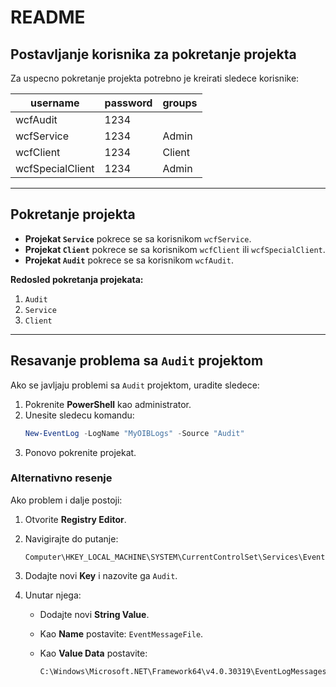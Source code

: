 # README

## Postavljanje korisnika za pokretanje projekta

Za uspecno pokretanje projekta potrebno je kreirati sledece korisnike:

| **username**     | **password** | **groups** |
| ---------------- | ------------ | ---------- |
| wcfAudit         | 1234         |            |
| wcfService       | 1234         | Admin      |
| wcfClient        | 1234         | Client     |
| wcfSpecialClient | 1234         | Admin      |

---

## Pokretanje projekta

- **Projekat `Service`** pokrece se sa korisnikom `wcfService`.
- **Projekat `Client`** pokrece se sa korisnikom `wcfClient` ili `wcfSpecialClient`.
- **Projekat `Audit`** pokrece se sa korisnikom `wcfAudit`.

**Redosled pokretanja projekata:**

1. `Audit`
2. `Service`
3. `Client`

---

## Resavanje problema sa `Audit` projektom

Ako se javljaju problemi sa `Audit` projektom, uradite sledece:

1. Pokrenite **PowerShell** kao administrator.
2. Unesite sledecu komandu:
   ```powershell
   New-EventLog -LogName "MyOIBLogs" -Source "Audit"
   ```
3. Ponovo pokrenite projekat.

### Alternativno resenje

Ako problem i dalje postoji:

1. Otvorite **Registry Editor**.
2. Navigirajte do putanje:
   ```
   Computer\HKEY_LOCAL_MACHINE\SYSTEM\CurrentControlSet\Services\EventLog\MyOIBLogs
   ```
3. Dodajte novi **Key** i nazovite ga `Audit`.
4. Unutar njega:

   - Dodajte novi **String Value**.
   - Kao **Name** postavite: `EventMessageFile`.
   - Kao **Value Data** postavite:

     ```
     C:\Windows\Microsoft.NET\Framework64\v4.0.30319\EventLogMessages.dll

     ```
